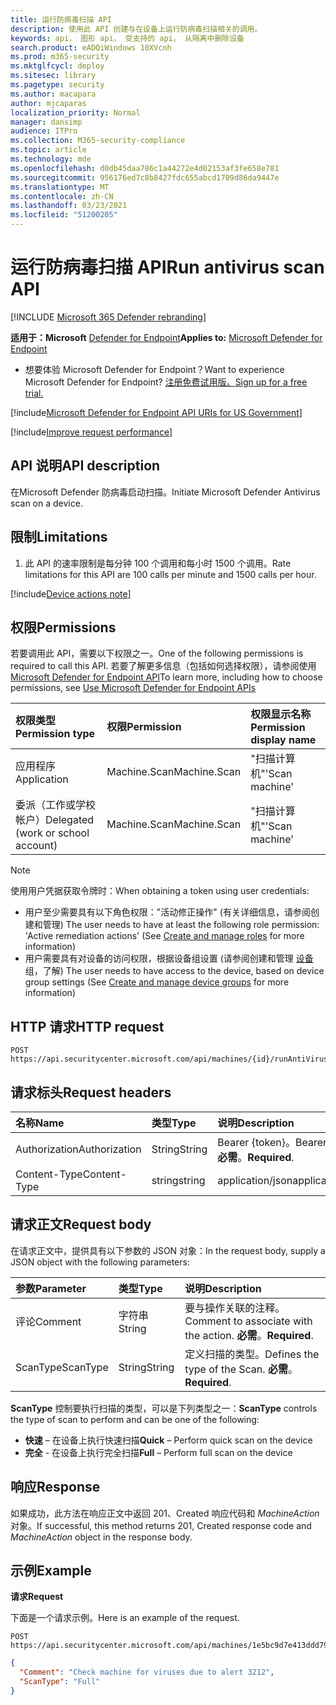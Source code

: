 ```yaml
---
title: 运行防病毒扫描 API
description: 使用此 API 创建与在设备上运行防病毒扫描相关的调用。
keywords: api， 图形 api， 受支持的 api， 从隔离中删除设备
search.product: eADQiWindows 10XVcnh
ms.prod: m365-security
ms.mktglfcycl: deploy
ms.sitesec: library
ms.pagetype: security
ms.author: macapara
author: mjcaparas
localization_priority: Normal
manager: dansimp
audience: ITPro
ms.collection: M365-security-compliance
ms.topic: article
ms.technology: mde
ms.openlocfilehash: d0db45daa786c1a44272e4d02153af3fe658e781
ms.sourcegitcommit: 956176ed7c8b8427fdc655abcd1709d86da9447e
ms.translationtype: MT
ms.contentlocale: zh-CN
ms.lasthandoff: 03/23/2021
ms.locfileid: "51200205"
---
```

# <a name="run-antivirus-scan-api"></a><span data-ttu-id="17d5f-104">运行防病毒扫描 API</span><span class="sxs-lookup"><span data-stu-id="17d5f-104">Run antivirus scan API</span></span>

[!INCLUDE [Microsoft 365 Defender rebranding](../../includes/microsoft-defender.md)]

<span data-ttu-id="17d5f-105">**适用于：Microsoft** [Defender for Endpoint](https://go.microsoft.com/fwlink/?linkid=2154037)</span><span class="sxs-lookup"><span data-stu-id="17d5f-105">**Applies to:** [Microsoft Defender for Endpoint](https://go.microsoft.com/fwlink/?linkid=2154037)</span></span>

- <span data-ttu-id="17d5f-106">想要体验 Microsoft Defender for Endpoint？</span><span class="sxs-lookup"><span data-stu-id="17d5f-106">Want to experience Microsoft Defender for Endpoint?</span></span> [<span data-ttu-id="17d5f-107">注册免费试用版。</span><span class="sxs-lookup"><span data-stu-id="17d5f-107">Sign up for a free trial.</span></span>](https://www.microsoft.com/microsoft-365/windows/microsoft-defender-atp?ocid=docs-wdatp-exposedapis-abovefoldlink) 

[!include[Microsoft Defender for Endpoint API URIs for US Government](../../includes/microsoft-defender-api-usgov.md)]

[!include[Improve request performance](../../includes/improve-request-performance.md)]

## <a name="api-description"></a><span data-ttu-id="17d5f-108">API 说明</span><span class="sxs-lookup"><span data-stu-id="17d5f-108">API description</span></span>
<span data-ttu-id="17d5f-109">在Microsoft Defender 防病毒启动扫描。</span><span class="sxs-lookup"><span data-stu-id="17d5f-109">Initiate Microsoft Defender Antivirus scan on a device.</span></span>


## <a name="limitations"></a><span data-ttu-id="17d5f-110">限制</span><span class="sxs-lookup"><span data-stu-id="17d5f-110">Limitations</span></span>
1. <span data-ttu-id="17d5f-111">此 API 的速率限制是每分钟 100 个调用和每小时 1500 个调用。</span><span class="sxs-lookup"><span data-stu-id="17d5f-111">Rate limitations for this API are 100 calls per minute and 1500 calls per hour.</span></span>


[!include[Device actions note](../../includes/machineactionsnote.md)]

## <a name="permissions"></a><span data-ttu-id="17d5f-112">权限</span><span class="sxs-lookup"><span data-stu-id="17d5f-112">Permissions</span></span>
<span data-ttu-id="17d5f-113">若要调用此 API，需要以下权限之一。</span><span class="sxs-lookup"><span data-stu-id="17d5f-113">One of the following permissions is required to call this API.</span></span> <span data-ttu-id="17d5f-114">若要了解更多信息（包括如何选择权限），请参阅使用 [Microsoft Defender for Endpoint API](apis-intro.md)</span><span class="sxs-lookup"><span data-stu-id="17d5f-114">To learn more, including how to choose permissions, see [Use Microsoft Defender for Endpoint APIs](apis-intro.md)</span></span>

<span data-ttu-id="17d5f-115">权限类型</span><span class="sxs-lookup"><span data-stu-id="17d5f-115">Permission type</span></span> |   <span data-ttu-id="17d5f-116">权限</span><span class="sxs-lookup"><span data-stu-id="17d5f-116">Permission</span></span>  |   <span data-ttu-id="17d5f-117">权限显示名称</span><span class="sxs-lookup"><span data-stu-id="17d5f-117">Permission display name</span></span>
:---|:---|:---
<span data-ttu-id="17d5f-118">应用程序</span><span class="sxs-lookup"><span data-stu-id="17d5f-118">Application</span></span> |   <span data-ttu-id="17d5f-119">Machine.Scan</span><span class="sxs-lookup"><span data-stu-id="17d5f-119">Machine.Scan</span></span> |  <span data-ttu-id="17d5f-120">"扫描计算机"</span><span class="sxs-lookup"><span data-stu-id="17d5f-120">'Scan machine'</span></span>
<span data-ttu-id="17d5f-121">委派（工作或学校帐户）</span><span class="sxs-lookup"><span data-stu-id="17d5f-121">Delegated (work or school account)</span></span> |    <span data-ttu-id="17d5f-122">Machine.Scan</span><span class="sxs-lookup"><span data-stu-id="17d5f-122">Machine.Scan</span></span> |  <span data-ttu-id="17d5f-123">"扫描计算机"</span><span class="sxs-lookup"><span data-stu-id="17d5f-123">'Scan machine'</span></span>

>[!Note]
> <span data-ttu-id="17d5f-124">使用用户凭据获取令牌时：</span><span class="sxs-lookup"><span data-stu-id="17d5f-124">When obtaining a token using user credentials:</span></span>
>- <span data-ttu-id="17d5f-125">用户至少需要具有以下角色权限："活动修正操作" (有关详细信息，请参阅创建和管理) [](user-roles.md)</span><span class="sxs-lookup"><span data-stu-id="17d5f-125">The user needs to have at least the following role permission: 'Active remediation actions' (See [Create and manage roles](user-roles.md) for more information)</span></span>
>- <span data-ttu-id="17d5f-126">用户需要具有对设备的访问权限，根据设备组设置 (请参阅创建和管理 [设备](machine-groups.md) 组，了解) </span><span class="sxs-lookup"><span data-stu-id="17d5f-126">The user needs to have access to the device, based on device group settings (See [Create and manage device groups](machine-groups.md) for more information)</span></span>

## <a name="http-request"></a><span data-ttu-id="17d5f-127">HTTP 请求</span><span class="sxs-lookup"><span data-stu-id="17d5f-127">HTTP request</span></span>
```
POST https://api.securitycenter.microsoft.com/api/machines/{id}/runAntiVirusScan
```

## <a name="request-headers"></a><span data-ttu-id="17d5f-128">请求标头</span><span class="sxs-lookup"><span data-stu-id="17d5f-128">Request headers</span></span>

<span data-ttu-id="17d5f-129">名称</span><span class="sxs-lookup"><span data-stu-id="17d5f-129">Name</span></span> | <span data-ttu-id="17d5f-130">类型</span><span class="sxs-lookup"><span data-stu-id="17d5f-130">Type</span></span> | <span data-ttu-id="17d5f-131">说明</span><span class="sxs-lookup"><span data-stu-id="17d5f-131">Description</span></span>
:---|:---|:---
<span data-ttu-id="17d5f-132">Authorization</span><span class="sxs-lookup"><span data-stu-id="17d5f-132">Authorization</span></span> | <span data-ttu-id="17d5f-133">String</span><span class="sxs-lookup"><span data-stu-id="17d5f-133">String</span></span> | <span data-ttu-id="17d5f-134">Bearer {token}。</span><span class="sxs-lookup"><span data-stu-id="17d5f-134">Bearer {token}.</span></span> <span data-ttu-id="17d5f-135">**必需**。</span><span class="sxs-lookup"><span data-stu-id="17d5f-135">**Required**.</span></span>
<span data-ttu-id="17d5f-136">Content-Type</span><span class="sxs-lookup"><span data-stu-id="17d5f-136">Content-Type</span></span> | <span data-ttu-id="17d5f-137">string</span><span class="sxs-lookup"><span data-stu-id="17d5f-137">string</span></span> | <span data-ttu-id="17d5f-138">application/json</span><span class="sxs-lookup"><span data-stu-id="17d5f-138">application/json</span></span>

## <a name="request-body"></a><span data-ttu-id="17d5f-139">请求正文</span><span class="sxs-lookup"><span data-stu-id="17d5f-139">Request body</span></span>
<span data-ttu-id="17d5f-140">在请求正文中，提供具有以下参数的 JSON 对象：</span><span class="sxs-lookup"><span data-stu-id="17d5f-140">In the request body, supply a JSON object with the following parameters:</span></span>

<span data-ttu-id="17d5f-141">参数</span><span class="sxs-lookup"><span data-stu-id="17d5f-141">Parameter</span></span> | <span data-ttu-id="17d5f-142">类型</span><span class="sxs-lookup"><span data-stu-id="17d5f-142">Type</span></span>    | <span data-ttu-id="17d5f-143">说明</span><span class="sxs-lookup"><span data-stu-id="17d5f-143">Description</span></span>
:---|:---|:---
<span data-ttu-id="17d5f-144">评论</span><span class="sxs-lookup"><span data-stu-id="17d5f-144">Comment</span></span> |   <span data-ttu-id="17d5f-145">字符串</span><span class="sxs-lookup"><span data-stu-id="17d5f-145">String</span></span> | <span data-ttu-id="17d5f-146">要与操作关联的注释。</span><span class="sxs-lookup"><span data-stu-id="17d5f-146">Comment to associate with the action.</span></span> <span data-ttu-id="17d5f-147">**必需**。</span><span class="sxs-lookup"><span data-stu-id="17d5f-147">**Required**.</span></span>
<span data-ttu-id="17d5f-148">ScanType</span><span class="sxs-lookup"><span data-stu-id="17d5f-148">ScanType</span></span>|   <span data-ttu-id="17d5f-149">String</span><span class="sxs-lookup"><span data-stu-id="17d5f-149">String</span></span>  | <span data-ttu-id="17d5f-150">定义扫描的类型。</span><span class="sxs-lookup"><span data-stu-id="17d5f-150">Defines the type of the Scan.</span></span> <span data-ttu-id="17d5f-151">**必需**。</span><span class="sxs-lookup"><span data-stu-id="17d5f-151">**Required**.</span></span>

<span data-ttu-id="17d5f-152">**ScanType** 控制要执行扫描的类型，可以是下列类型之一：</span><span class="sxs-lookup"><span data-stu-id="17d5f-152">**ScanType** controls the type of scan to perform and can be one of the following:</span></span>

- <span data-ttu-id="17d5f-153">**快速** – 在设备上执行快速扫描</span><span class="sxs-lookup"><span data-stu-id="17d5f-153">**Quick** – Perform quick scan on the device</span></span>
- <span data-ttu-id="17d5f-154">**完全** - 在设备上执行完全扫描</span><span class="sxs-lookup"><span data-stu-id="17d5f-154">**Full** – Perform full scan on the device</span></span>



## <a name="response"></a><span data-ttu-id="17d5f-155">响应</span><span class="sxs-lookup"><span data-stu-id="17d5f-155">Response</span></span>
<span data-ttu-id="17d5f-156">如果成功，此方法在响应正文中返回 201、Created 响应代码和 _MachineAction_ 对象。</span><span class="sxs-lookup"><span data-stu-id="17d5f-156">If successful, this method returns 201, Created response code and _MachineAction_ object in the response body.</span></span>


## <a name="example"></a><span data-ttu-id="17d5f-157">示例</span><span class="sxs-lookup"><span data-stu-id="17d5f-157">Example</span></span>

<span data-ttu-id="17d5f-158">**请求**</span><span class="sxs-lookup"><span data-stu-id="17d5f-158">**Request**</span></span>

<span data-ttu-id="17d5f-159">下面是一个请求示例。</span><span class="sxs-lookup"><span data-stu-id="17d5f-159">Here is an example of the request.</span></span>

```http
POST https://api.securitycenter.microsoft.com/api/machines/1e5bc9d7e413ddd7902c2932e418702b84d0cc07/runAntiVirusScan 
```

```json
{
  "Comment": "Check machine for viruses due to alert 3212",
  "ScanType": "Full"
}
```

